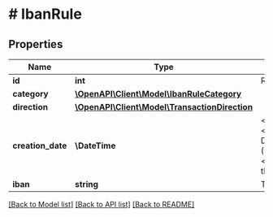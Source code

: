 # # IbanRule

## Properties

Name | Type | Description | Notes
------------ | ------------- | ------------- | -------------
**id** | **int** | Rule identifier |
**category** | [**\OpenAPI\Client\Model\IbanRuleCategory**](IbanRuleCategory.md) |  |
**direction** | [**\OpenAPI\Client\Model\TransactionDirection**](TransactionDirection.md) |  |
**creation_date** | **\DateTime** | &lt;strong&gt;Format:&lt;/strong&gt; &#39;YYYY-MM-DD&#39;T&#39;HH:MM:SS.SSSXXX&#39; (RFC 3339, section 5.6)&lt;br/&gt;Timestamp of when the rule was created. |
**iban** | **string** | The IBAN for this rule |

[[Back to Model list]](../../README.md#models) [[Back to API list]](../../README.md#endpoints) [[Back to README]](../../README.md)
